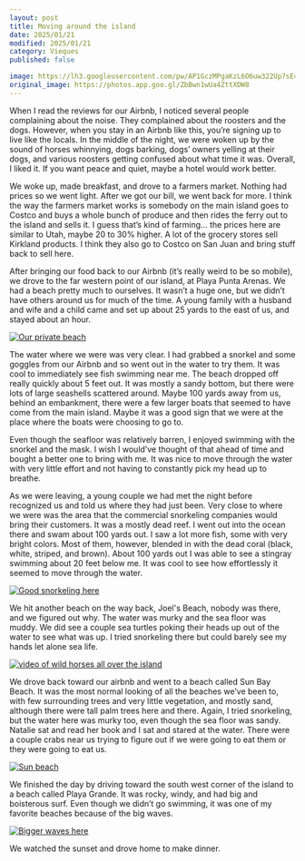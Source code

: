 ```yaml
---
layout: post
title: Moving around the island
date: 2025/01/21
modified: 2025/01/21
category: Vieques
published: false

image: https://lh3.googleusercontent.com/pw/AP1GczMPgaKzL6O6uw322Up7sE4yphYfUy8m9Veu81qav5jKVRuh8B4gePo0VycD43mlBWfT-_sUDZz4wNqDBkzGwXuzC-hL47o_M4PYm5IwCCVrVunDHacz=s0-no
original_image: https://photos.app.goo.gl/ZbBwn1wUa4ZttXDW8
---
```


When I read the reviews for our Airbnb, I noticed several people complaining about the noise. They complained about the roosters and the dogs. However, when you stay in an Airbnb like this, you’re signing up to live like the locals. In the middle of the night, we were woken up by the sound of horses whinnying, dogs barking, dogs’ owners yelling at their dogs, and various roosters getting confused about what time it was. Overall, I liked it. If you want peace and quiet, maybe a hotel would work better.

We woke up, made breakfast, and drove to a farmers market. Nothing had prices so we went light. After we got our bill, we went back for more. I think the way the farmers market works is somebody on the main island goes to Costco and buys a whole bunch of produce and then rides the ferry out to the island and sells it. I guess that’s kind of farming… the prices here are similar to Utah, maybe 20 to 30% higher. A lot of the grocery stores sell Kirkland products. I think they also go to Costco on San Juan and bring stuff back to sell here.

After bringing our food back to our Airbnb (it’s really weird to be so mobile),  we drove to the far western point of our island, at Playa Punta Arenas. We had a beach pretty much to ourselves. It wasn’t a huge one, but we didn’t have others around us for much of the time. A young family with a husband and wife and a child came and set up about 25 yards to the east of us, and stayed about an hour. 

[![Our private beach](https://lh3.googleusercontent.com/pw/AP1GczNAx7FOSQ19IcsV_xIDO07cCdAmeSFAZn_TJnODmuWr8tikiztyZb9KP8j6WTbOJpXGSqLVW6FubJzhMvXIo0TiYG-zaKgJDjH1CYiJ2zcPv84b1_Ny=s0-no)](https://photos.app.goo.gl/sy9YXEH4ZctCY52m7)

The water where we were was very clear. I had grabbed a snorkel and some goggles from our Airbnb and so went out in the water to try them. It was cool to immediately see fish swimming near me. The beach dropped off really quickly about 5 feet out. It was mostly a sandy bottom, but there were lots of large seashells scattered around. Maybe 100 yards away from us, behind an embankment, there were a few larger boats that seemed to have come from the main island. Maybe it was a good sign that we were at the place where the boats were choosing to go to.

Even though the seafloor was relatively barren, I enjoyed swimming with the snorkel and the mask. I wish I would’ve thought of that ahead of time and bought a better one to bring with me. It was nice to move through the water with very little effort and not having to constantly pick my head up to breathe.

As we were leaving, a young couple we had met the night before recognized us and told us where they had just been. Very close to where we were was the area that the commercial snorkeling companies would bring their customers. It was a mostly dead reef. I went out into the ocean there and swam about 100 yards out. I saw a lot more fish, some with very bright colors. Most of them, however, blended in with the dead coral (black, white, striped, and brown). About 100 yards out I was able to see a stingray swimming about 20 feet below me. It was cool to see how effortlessly it seemed to move through the water.

[![Good snorkeling here](https://lh3.googleusercontent.com/pw/AP1GczM0TxqtC2iVXaj_g4idDoif_ikjkOfDC67ajAkDMVVylVxxWa9AFYblz0EB1hDFbIxJUhyNdc1awxYCxOVxQ1ciiKSMTboynjed7m-_cADUiniU709p=s0-no)](https://photos.app.goo.gl/SCqX27e7vgPG2Kxj8)


We hit another beach on the way back, Joel's Beach, nobody was there, and we figured out why. The water was murky and the sea floor was muddy. We did see a couple sea turtles poking their heads up out of the water to see what was up. I tried snorkeling there but could barely see my hands let alone sea life.

[![video of wild horses all over the island](https://lh3.googleusercontent.com/pw/AP1GczPhygE_btVnFboc-Yb8WmHCFk3o2SO0Ze3WijY08fyYSN_HAe_iMT9s-YYXWWqzLhKH_iexB2ldrXrTlTQhy6Z-XMc00AIJM2u02WNfSOvOpEty7SUk)](https://photos.app.goo.gl/by4hEedDNdPDGavR8)

We drove back toward our airbnb and went to a beach called Sun Bay Beach. It was the most normal looking of all the beaches we’ve been to, with few surrounding trees and very little vegetation, and mostly sand, although there were tall palm trees here and there. Again, I tried snorkeling, but the water here was murky too, even though the sea floor was sandy. Natalie sat and read her book and I sat and stared at the water. There were a couple crabs near us trying to figure out if we were going to eat them or they were going to eat us.

[![Sun beach](https://lh3.googleusercontent.com/pw/AP1GczMu6aWlOwT36pUXRxmePEWMjRRlt7AREoSWFoMYglUMw6tnS4-lrKys-u4POxH21OpGXYL-R15TvlLrctdOqg3snc6U8jAcs2nmTWLNh4l5RAYadfS3)](https://photos.app.goo.gl/3kUCcQ71RcYVXRwC9)


We finished the day by driving toward the south west corner of the island to a beach called Playa Grande. It was rocky, windy, and had big and boisterous surf. Even though we didn’t go swimming, it was one of my favorite beaches because of the big waves.

[![Bigger waves here](https://lh3.googleusercontent.com/pw/AP1GczMQifVx0B5bsVLX1BGxxfT4KMNZPEFwUbxKXJpc-g0Tc2t5Rt2MEUBLTZmafmqkMIdm4t-Lnbk-r0TmTea3NDMpslLpx41eo5QtFUM0h_Ly6bYG-cic=s0-no)](https://photos.app.goo.gl/GgsTvCR8SzdsFKdZ8)

We watched the sunset and drove home to make dinner.



